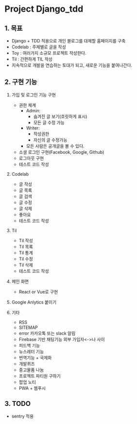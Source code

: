 # Project Django_tdd

## 1. 목표

- Django + TDD 적용으로 개인 블로그를 대체할 홈페이지를 구축
- Codelab : 주제별로 글을 작성
- Toy : 여러가지 소규모 프로젝트 작성한다.
- Til : 간편하게 TIL 작성 
- 지속적으로 개발을 연습하는 토대가 되고, 새로운 기능을 붙여나간다.


## 2. 구현 기능

1. 가입 및 로그인 기능 구현
    - 권한 체계
        - Admin: 
            - 숨겨진 글 보기(흐릿하게 표시)
            - 모든 글 수정 가능
        - Writer:
            - 작성권한
            - 자신의 글 수정가능
        - 모든 사람은 공개글을 볼 수 있다.
    - 소셜 로그인 구현(Facebook, Google, Github)
    - 로그아웃 구현
    - 테스트 코드 작성
    
2. Codelab 
    - 글 작성
    - 글 목록
    - 글 검색
    - 글 수정
    - 글 삭제
    - 좋아요
    - 테스트 코드 작성
    
3. Til
    - Til 작성
    - Til 목록 
    - Til 통계
    - Til 수정
    - Til 삭제
    - 테스트 코드 작성

4. 메인 화면
    - React or Vue로 구현

5. Google Anlytics 붙이기

6. 기타

    - RSS
    - SITEMAP
    - error 카카오톡 또는 slack 알림
    - Firebase 기반 채팅기능 외부 가입자<->나 사이
    - 피드백 기능
    - 뉴스레터 기능
    - 번역기능 + 국제화 
    - 개발퀴즈
    - 중고물품 나눔
    - 프로젝트 파티원 구하기
    - 팝업 노티
    - PWA + 웹푸시
    
## 3. TODO

- sentry 적용
